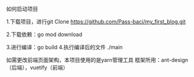 如何启动项目

1.下载项目，进行git Clone https://github.com/Pass-baci/my_first_blog.git
<p>2.下载依赖：go mod download</P>
3.进行编译：go build
4.执行编译后的文件 ./main

如需更改前端页面架构，本项目使用的是yarn管理工具
框架所用：ant-design（后端），vuetify（前端）
